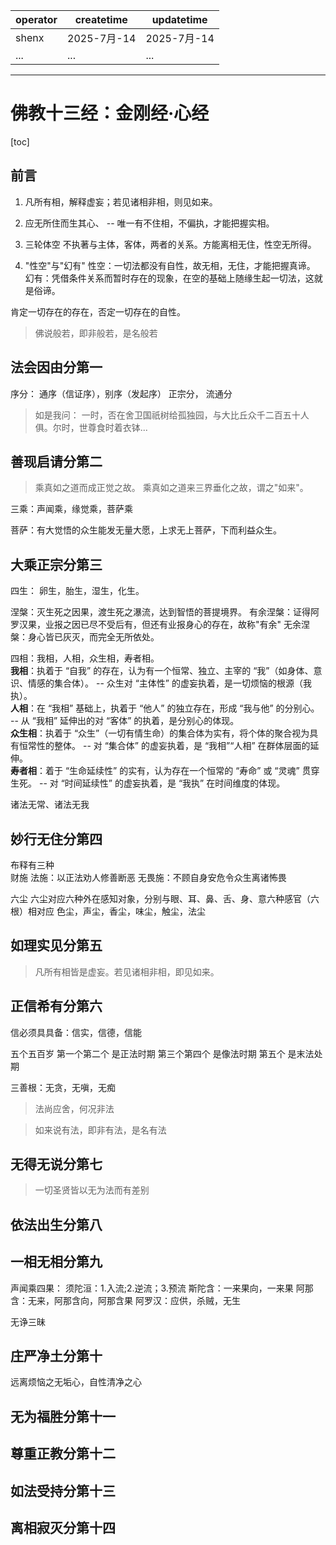 | operator | createtime | updatetime |
| ---- | ---- | ---- |
| shenx | 2025-7月-14 | 2025-7月-14  |
| ... | ... | ... |
---
# 佛教十三经：金刚经·心经

[toc]

## 前言

1. 凡所有相，解释虚妄；若见诸相非相，则见如来。

2. 应无所住而生其心、
-- 唯一有不住相，不偏执，才能把握实相。

3. 三轮体空
不执著与主体，客体，两者的关系。方能离相无住，性空无所得。

4. "性空"与"幻有"
性空：一切法都没有自性，故无相，无住，才能把握真谛。
幻有：凭借条件关系而暂时存在的现象，在空的基础上随缘生起一切法，这就是俗谛。

肯定一切存在的存在，否定一切存在的自性。

> 佛说般若，即非般若，是名般若

## 法会因由分第一

序分： 通序（信证序），别序（发起序）
正宗分，
流通分

> 如是我问：
> 一时，否在舍卫国祇树给孤独园，与大比丘众千二百五十人俱。尔时，世尊食时着衣钵...

## 善现启请分第二

> 乘真如之道而成正觉之故。
> 乘真如之道来三界垂化之故，谓之"如来"。

三乘：声闻乘，缘觉乘，菩萨乘

菩萨：有大觉悟的众生能发无量大愿，上求无上菩萨，下而利益众生。

## 大乘正宗分第三

四生： 卵生，胎生，湿生，化生。 

涅槃：灭生死之因果，渡生死之瀑流，达到智悟的菩提境界。
有余涅槃：证得阿罗汉果，业报之因已尽不受后有，但还有业报身心的存在，故称"有余"
无余涅槃：身心皆已灰灭，而完全无所依处。

四相：我相，人相，众生相，寿者相。  
**我相**：执着于 “自我” 的存在，认为有一个恒常、独立、主宰的 “我”（如身体、意识、情感的集合体）。 -- 众生对 “主体性” 的虚妄执着，是一切烦恼的根源（我执）。  
**人相**：在 “我相” 基础上，执着于 “他人” 的独立存在，形成 “我与他” 的分别心。 -- 从 “我相” 延伸出的对 “客体” 的执着，是分别心的体现。  
**众生相**：执着于 “众生”（一切有情生命）的集合体为实有，将个体的聚合视为具有恒常性的整体。 -- 对 “集合体” 的虚妄执着，是 “我相”“人相” 在群体层面的延伸。  
**寿者相**：着于 “生命延续性” 的实有，认为存在一个恒常的 “寿命” 或 “灵魂” 贯穿生死。 -- 对 “时间延续性” 的虚妄执着，是 “我执” 在时间维度的体现。  

诸法无常、诸法无我

## 妙行无住分第四

布释有三种  
财施
法施：以正法劝人修善断恶
无畏施：不顾自身安危令众生离诸怖畏

六尘
六尘对应六种外在感知对象，分别与眼、耳、鼻、舌、身、意六种感官（六根）相对应
色尘，声尘，香尘，味尘，触尘，法尘

## 如理实见分第五

> 凡所有相皆是虚妄。若见诸相非相，即见如来。

## 正信希有分第六

信必须具具备：信实，信德，信能

五个五百岁
第一个第二个 是正法时期
第三个第四个 是像法时期
第五个 是末法处期

三善根：无贪，无嗔，无痴

> 法尚应舍，何况非法

> 如来说有法，即非有法，是名有法

## 无得无说分第七

> 一切圣贤皆以无为法而有差别

## 依法出生分第八

## 一相无相分第九

声闻乘四果：
须陀洹：1.入流;2.逆流；3.预流
斯陀含：一来果向，一来果
阿那含：无来，阿那含向，阿那含果
阿罗汉：应供，杀贼，无生

无诤三昧

## 庄严净土分第十

远离烦恼之无垢心，自性清净之心

## 无为福胜分第十一

## 尊重正教分第十二

## 如法受持分第十三

## 离相寂灭分第十四

